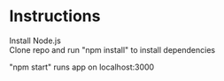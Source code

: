 # Instructions
   
Install Node.js      
Clone repo and run "npm install" to install dependencies
     
"npm start" runs app on localhost:3000
